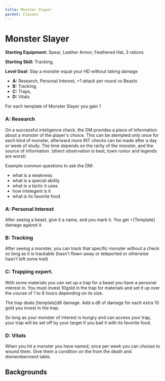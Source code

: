 ```yaml
---
title: Monster Slayer
parent: Classes
---
```


# Monster Slayer

**Starting Equipment:** Spear, Leather Armor, Feathered Hat, 3 rations

**Starting Skill:** Tracking, 

**Level Goal**: Slay a monster equal your HD without taking damage

+ **A:** Research, Personal Interest, +1 attack per round vs Beasts
+ **B:** Tracking, 
+ **C:** Traps, 
+ **D:** Vitals 

For each template of Monster Slayer you gain 1 


### A: Research 

On a successful inteligence check, the DM provides a piece of information about 
a monster of the player's choice. 
This can be atempted only once for each kind of monster, 
afterward more INT checks can be made after a
day or week of study. The time depends on the rarity of the monster, and the
source of information. (direct observation is best, town rumor and legends are
worst)

Example common questions to ask the DM:
- what is a weakness
- what is a special ability
- what is a tactic it uses 
- how intelegent is it
- what is its favorite food 

### A: Personal Interest

After seeing a beast, give it a name, and you mark it. You get +[Template]
damage against it.

### B: Tracking

After seeing a monster, you can track that specific monster without a check so
long as it is trackable (hasn't flown away or teleported or otherwise hasn't
left some trail) 

### C: Trapping expert. 

With some materials you can set up a trap for a beast you have a personal
interest in. You must invest 10gold in the trap for materials and set it up
over the course of 1 to 8 hours depending on its size. 

The trap deals [template]d6 damage. Add a d6 of damage for each extra 10 gold
you invest in the trap.

So long as your monster of interest is hungry and can access your trap,
your trap will be set off by your target if you bait it with its favorite food. 


### D: Vitals

When you hit a monster you have named, once per week you can choose to wound
them. Give them a condition on the from the death and dismemberment table. 

## Backgrounds 

